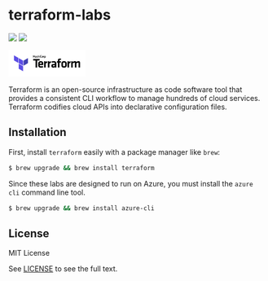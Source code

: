 # terraform-labs

![](https://img.shields.io/badge/terraform-v1.0.6-blueviolet?logo=terraform)
![](https://img.shields.io/badge/azure-v2.77.0-blue?logo=microsoftazure)

<img src="images/terraform_logo.png" width="30%" />

Terraform is an open-source infrastructure as code software tool that provides a consistent CLI workflow to manage hundreds of cloud services. Terraform codifies cloud APIs into declarative configuration files.

## Installation

First, install `terraform` easily with a package manager like `brew`: 

```sh
$ brew upgrade && brew install terraform
```

Since these labs are designed to run on Azure, you must install the `azure cli` command line tool.

```sh
$ brew upgrade && brew install azure-cli
```

## License

MIT License

See [LICENSE](https://github.com/aramirol/terraform-labs/blob/main/LICENSE) to see the full text.

